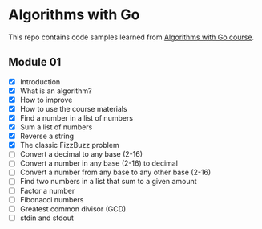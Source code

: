 # Algorithms with Go

This repo contains code samples learned from [Algorithms with Go course](https://algorithmswithgo.com/).

## Module 01
- [x] Introduction
- [x] What is an algorithm?
- [x] How to improve
- [x] How to use the course materials
- [x] Find a number in a list of numbers
- [x] Sum a list of numbers
- [x] Reverse a string
- [x] The classic FizzBuzz problem
- [ ] Convert a decimal to any base (2-16)
- [ ] Convert a number in any base (2-16) to decimal
- [ ] Convert a number from any base to any other base (2-16)
- [ ] Find two numbers in a list that sum to a given amount
- [ ] Factor a number
- [ ] Fibonacci numbers
- [ ] Greatest common divisor (GCD)
- [ ] stdin and stdout
